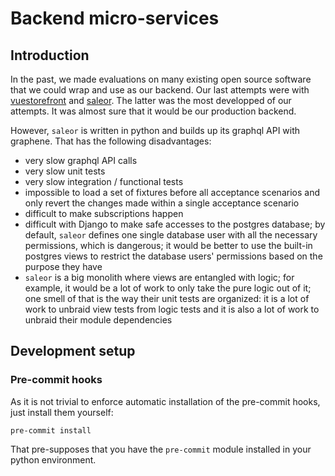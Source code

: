 # Backend micro-services

## Introduction

In the past, we made evaluations on many existing open source software that we could wrap and use as our backend. Our last attempts were with [vuestorefront](https://www.vuestorefront.io/) and [saleor](https://getsaleor.com/). The latter was the most developped of our attempts. It was almost sure that it would be our production backend.

However, `saleor` is written in python and builds up its graphql API with graphene. That has the following disadvantages:

* very slow graphql API calls
* very slow unit tests
* very slow integration / functional tests
* impossible to load a set of fixtures before all acceptance scenarios and only revert the changes made within a single acceptance scenario
* difficult to make subscriptions happen
* difficult with Django to make safe accesses to the postgres database; by default, `saleor` defines one single database user with all the necessary permissions, which is dangerous; it would be better to use the built-in postgres views to restrict the database users' permissions based on the purpose they have
* `saleor` is a big monolith where views are entangled with logic; for example, it would be a lot of work to only take the pure logic out of it; one smell of that is the way their unit tests are organized: it is a lot of work to unbraid view tests from logic tests and it is also a lot of work to unbraid their module dependencies

## Development setup

### Pre-commit hooks

As it is not trivial to enforce automatic installation of the pre-commit hooks, just install them yourself:
```
pre-commit install
```
That pre-supposes that you have the `pre-commit` module installed in your python environment.